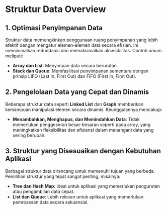 # Struktur Data Overview

## 1. Optimasi Penyimpanan Data
Struktur data memungkinkan penggunaan ruang penyimpanan yang lebih efektif dengan mengatur elemen-elemen data secara efisien. Ini meminimalkan redundansi dan memaksimalkan aksesibilitas. Contoh umum meliputi:
- **Array dan List**: Menyimpan data secara berurutan.
- **Stack dan Queue**: Memfasilitasi penyimpanan sementara dengan prinsip LIFO (Last In, First Out) dan FIFO (First In, First Out).

## 2. Pengelolaan Data yang Cepat dan Dinamis
Beberapa struktur data seperti **Linked List** dan **Graph** memberikan kemampuan manipulasi elemen secara dinamis. Keunggulannya mencakup:
- **Menambahkan, Menghapus, dan Memindahkan Data**: Tidak memerlukan penggeseran besar-besaran seperti pada array, yang meningkatkan fleksibilitas dan efisiensi dalam menangani data yang sering berubah.

## 3. Struktur yang Disesuaikan dengan Kebutuhan Aplikasi
Berbagai struktur data dirancang untuk memenuhi tujuan yang berbeda. Pemilihan struktur yang tepat sangat penting, misalnya:
- **Tree dan Hash Map**: Ideal untuk aplikasi yang memerlukan pengurutan atau pengambilan data cepat.
- **List dan Queue**: Lebih relevan untuk aplikasi yang memerlukan pemrosesan data secara sekuensial.
